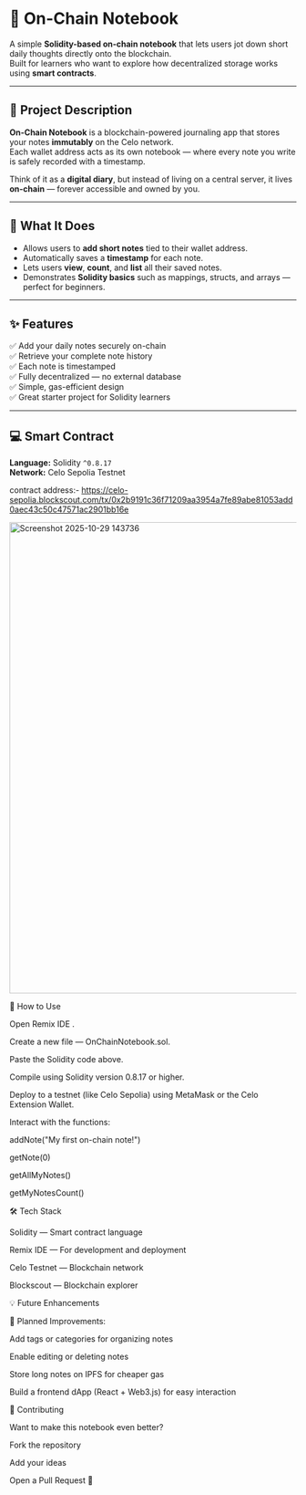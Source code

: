 # 🧾 On-Chain Notebook

A simple **Solidity-based on-chain notebook** that lets users jot down short daily thoughts directly onto the blockchain.  
Built for learners who want to explore how decentralized storage works using **smart contracts**.

---

## 🧠 Project Description

**On-Chain Notebook** is a blockchain-powered journaling app that stores your notes **immutably** on the Celo network.  
Each wallet address acts as its own notebook — where every note you write is safely recorded with a timestamp.  

Think of it as a **digital diary**, but instead of living on a central server, it lives **on-chain** — forever accessible and owned by you.

---

## 🚀 What It Does

- Allows users to **add short notes** tied to their wallet address.  
- Automatically saves a **timestamp** for each note.  
- Lets users **view**, **count**, and **list** all their saved notes.  
- Demonstrates **Solidity basics** such as mappings, structs, and arrays — perfect for beginners.  

---

## ✨ Features

✅ Add your daily notes securely on-chain  
✅ Retrieve your complete note history  
✅ Each note is timestamped  
✅ Fully decentralized — no external database  
✅ Simple, gas-efficient design  
✅ Great starter project for Solidity learners  

---

## 💻 Smart Contract

**Language:** Solidity `^0.8.17`  
**Network:** Celo Sepolia Testnet  

contract address:- https://celo-sepolia.blockscout.com/tx/0x2b9191c36f71209aa3954a7fe89abe81053add0aec43c50c47571ac2901bb16e


<img width="1316" height="826" alt="Screenshot 2025-10-29 143736" src="https://github.com/user-attachments/assets/c8e16b79-7c37-46fb-be31-c08d77f9f4ba" />  


🧪 How to Use

Open Remix IDE
.

Create a new file — OnChainNotebook.sol.

Paste the Solidity code above.

Compile using Solidity version 0.8.17 or higher.

Deploy to a testnet (like Celo Sepolia) using MetaMask or the Celo Extension Wallet.

Interact with the functions:

addNote("My first on-chain note!")

getNote(0)

getAllMyNotes()

getMyNotesCount()

🛠️ Tech Stack

Solidity — Smart contract language

Remix IDE — For development and deployment

Celo Testnet — Blockchain network

Blockscout — Blockchain explorer

💡 Future Enhancements

🚧 Planned Improvements:

Add tags or categories for organizing notes

Enable editing or deleting notes

Store long notes on IPFS for cheaper gas

Build a frontend dApp (React + Web3.js) for easy interaction

🤝 Contributing

Want to make this notebook even better?

Fork the repository

Add your ideas

Open a Pull Request 🚀






